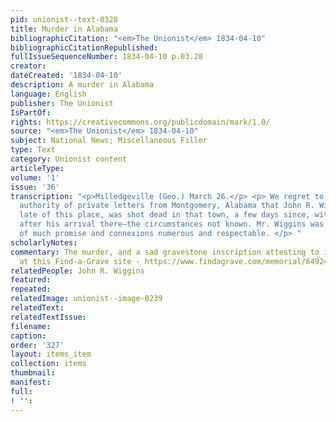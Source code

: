 ```yaml
---
pid: unionist--text-0328
title: Murder in Alabama
bibliographicCitation: "<em>The Unionist</em> 1834-04-10"
bibliographicCitationRepublished: 
fullIssueSequenceNumber: 1834-04-10 p.03.28
creator: 
dateCreated: '1834-04-10'
description: A murder in Alabama
language: English
publisher: The Unionist
IsPartOf: 
rights: https://creativecommons.org/publicdomain/mark/1.0/
source: "<em>The Unionist</em> 1834-04-10"
subject: National News; Miscellaneous Filler
type: Text
category: Unionist content
articleType: 
volume: '1'
issue: '36'
transcription: "<p>Milledgeville (Geo.) March 26.</p> <p> We regret to state, on the
  authority of private letters from Montgomery, Alabama that John R. Wiggins, Esq.
  late of this place, was shot dead in that town, a few days since, within two hours
  after his arrival there—the circumstances not known. Mr. Wiggins was a young man
  of much promise and connexions numerous and respectable. </p> "
scholarlyNotes: 
commentary: The murder, and a sad gravestone inscription attesting to it, are described
  at this Find-a-Grave site - https://www.findagrave.com/memorial/64924542/john-richard-wiggins
relatedPeople: John R. Wiggins
featured: 
repeated: 
relatedImage: unionist--image-0239
relatedText: 
relatedTextIssue: 
filename: 
caption: 
order: '327'
layout: items_item
collection: items
thumbnail: 
manifest: 
full: 
! '': 
---
```

